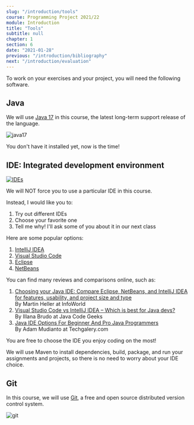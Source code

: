 ```yaml
---
slug: "/introduction/tools"
course: Programming Project 2021/22
module: Introduction
title: "Tools"
subtitle: null
chapter: 1
section: 6
date: "2021-01-28"
previous: "/introduction/bibliography"
next: "/introduction/evaluation"
---
```


To work on your exercises and your project, you will need the following software.

## Java

We will use [Java 17](https://www.oracle.com/news/announcement/oracle-releases-java-17-2021-09-14/) in this course, the latest long-term support release of the language.

![java17](https://blog.saverioriotto.it/files/uploads/news/medium/9501631890607.jpg)

You don't have it installed yet, now is the time!

## IDE: Integrated development environment

[![IDEs](https://1.bp.blogspot.com/-bDkr24hyJzU/XfrgSUB5dFI/AAAAAAAAFow/k7OY-A7tDckOlQ7bfANETW29ue7jl6z9wCLcBGAsYHQ/s1600/java-ides.jpg)](https://www.techgalery.com/2019/12/java-ide-options-for-beginner-and-pro.html)

We will NOT force you to use a particular IDE in this course.

Instead, I would like you to:

1. Try out different IDEs
1. Choose your favorite one
1. Tell me why! I'll ask some of you about it in our next class

Here are some popular options:

1. [IntelliJ IDEA](https://www.jetbrains.com/idea/)
1. [Visual Studio Code](https://code.visualstudio.com/)
1. [Eclipse](https://www.eclipse.org/downloads/packages/release/kepler/sr1/eclipse-ide-java-developers)
1. [NetBeans](https://netbeans.apache.org/)

You can find many reviews and comparisons online, such as:

1. [Choosing your Java IDE: Compare Eclipse, NetBeans, and IntelliJ IDEA for features, usability, and project size and type](https://www.infoworld.com/article/3114167/choosing-your-java-ide.html)  
   By Martin Heller at InfoWorld
1. [Visual Studio Code vs IntelliJ IDEA – Which is best for Java devs?](https://www.javacodegeeks.com/2019/11/visual-studio-code-vs-intellij-idea-which-is-best-for-java-devs.html)  
   By Illana Brudo at Java Code Geeks
1. [Java IDE Options For Beginner And Pro Java Programmers](https://www.techgalery.com/2019/12/java-ide-options-for-beginner-and-pro.html)  
   By Adam Mudianto at Techgalery.com

You are free to choose the IDE you enjoy coding on the most!

We will use Maven to install dependencies, build, package, and run your assignments and projects, so there is no need to worry about your IDE choice.

## Git

In this course, we will use [Git](https://git-scm.com/), a free and open source distributed version control system.

![git](https://upload.wikimedia.org/wikipedia/commons/thumb/e/e0/Git-logo.svg/1280px-Git-logo.svg.png "#width=300px")